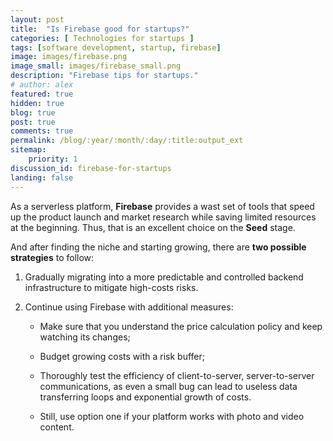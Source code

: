 ```yaml
---
layout: post
title:  "Is Firebase good for startups?"
categories: [ Technologies for startups ]
tags: [software development, startup, firebase]
image: images/firebase.png
image_small: images/firebase_small.png
description: "Firebase tips for startups."
# author: alex
featured: true
hidden: true
blog: true
post: true
comments: true
permalink: /blog/:year/:month/:day/:title:output_ext
sitemap:
    priority: 1
discussion_id: firebase-for-startups
landing: false
---
```


As a serverless platform, **Firebase** provides a wast set of tools that speed up the product launch and market research while saving limited resources at the beginning. Thus, that is an excellent choice on the **Seed** stage.

And after finding the niche and starting growing, there are **two possible strategies** to follow:
1. Gradually migrating into a more predictable and controlled backend infrastructure to mitigate high-costs risks.

2. Continue using Firebase with additional measures:
    * Make sure that you understand the price calculation policy and keep watching its changes; 

    * Budget growing costs with a risk buffer;

    * Thoroughly test the efficiency of client-to-server, server-to-server communications, as even a small bug can lead to useless data transferring loops and exponential growth of costs.
    
    
    
    * Still, use option one if your platform works with photo and video content.